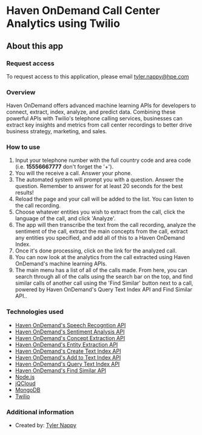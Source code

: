 # Haven OnDemand Call Center Analytics using Twilio

## About this app
### Request access
To request access to this application, please email tyler.nappy@hpe.com
### Overview
  Haven OnDemand offers advanced machine learning APIs for developers to connect, extract, index, analyze, and predict data. Combining these powerful APIs with Twilio's telephone calling services, businesses can extract key insights and metrics from call center recordings to better drive business strategy, marketing, and sales.
### How to use
1. Input your telephone number with the full country code and area code (i.e. **15556667777** don't forget the '+').
1. You will the receive a call. Answer your phone.
1. The automated system will prompt you with a question. Answer the question. Remember to answer for at least 20 seconds for the best results!
1. Reload the page and your call will be added to the list. You can listen to the call recording.
1. Choose whatever entities you wish to extract from the call, click the language of the call, and click 'Analyze'.
1. The app will then transcribe the text from the call recording, analyze the sentiment of the call, extract the main concepts from the call, extract any entities you specified, and add all of this to a Haven OnDemand Index.
1. Once it's done processing, click on the link for the analyzed call.
1. You can now look at the analytics from the call extracted using Haven OnDemand's machine learning APIs.
1. The main menu has a list of all of the calls made. From here, you can search through all of the calls using the search bar on the top, and find similar calls of another call using the 'Find Similar' button next to a call, powered by Haven OnDemand's Query Text Index API and Find Similar API..

### Technologies used
* [Haven OnDemand's Speech Recogntion API](https://dev.havenondemand.com/apis/recognizespeech)
* [Haven OnDemand's Sentiment Analysis API](https://dev.havenondemand.com/apis/analyzesentiment)
* [Haven OnDemand's Concept Extraction API](https://dev.havenondemand.com/apis/extractconcepts)
* [Haven OnDemand's Entity Extraction API](https://dev.havenondemand.com/apis/extractentities)
* [Haven OnDemand's Create Text Index API](https://dev.havenondemand.com/apis/createtextindex)
* [Haven OnDemand's Add to Text Index API](https://dev.havenondemand.com/apis/addtotextindex)
* [Haven OnDemand's Query Text Index API](https://dev.havenondemand.com/apis/querytextindex)
* [Haven OnDemand's Find Similar API](https://dev.havenondemand.com/apis/findsimilar)
* [Node.js](https://nodejs.org/en/)
* [jQCloud](http://mistic100.github.io/jQCloud/)
* [MongoDB](https://www.mongodb.com/)
* [Twilio](https://www.twilio.com/)

### Additional information
* Created by: [Tyler Nappy](https://twitter.com/tylernappy)
